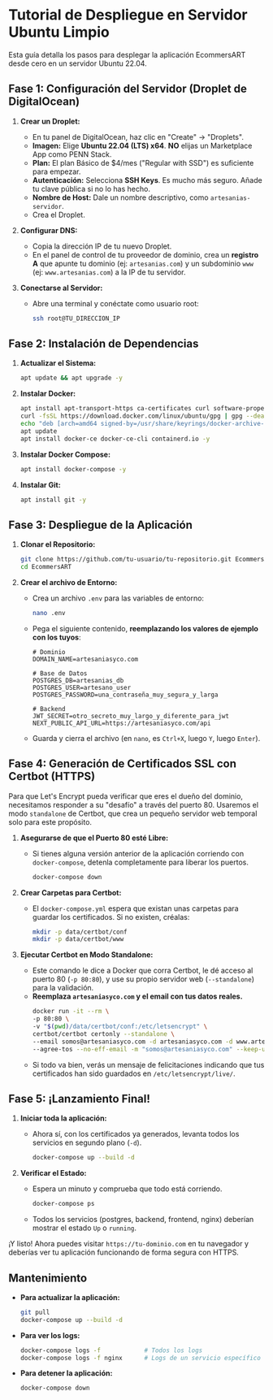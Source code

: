 # Tutorial de Despliegue en Servidor Ubuntu Limpio

Esta guía detalla los pasos para desplegar la aplicación EcommersART desde cero en un servidor Ubuntu 22.04.

## Fase 1: Configuración del Servidor (Droplet de DigitalOcean)

1.  **Crear un Droplet:**
    *   En tu panel de DigitalOcean, haz clic en "Create" -> "Droplets".
    *   **Imagen:** Elige **Ubuntu 22.04 (LTS) x64**. **NO** elijas un Marketplace App como PENN Stack.
    *   **Plan:** El plan Básico de $4/mes ("Regular with SSD") es suficiente para empezar.
    *   **Autenticación:** Selecciona **SSH Keys**. Es mucho más seguro. Añade tu clave pública si no lo has hecho.
    *   **Nombre de Host:** Dale un nombre descriptivo, como `artesanias-servidor`.
    *   Crea el Droplet.

2.  **Configurar DNS:**
    *   Copia la dirección IP de tu nuevo Droplet.
    *   En el panel de control de tu proveedor de dominio, crea un **registro A** que apunte tu dominio (ej: `artesanias.com`) y un subdominio `www` (ej: `www.artesanias.com`) a la IP de tu servidor.

3.  **Conectarse al Servidor:**
    *   Abre una terminal y conéctate como usuario root:
        ```bash
        ssh root@TU_DIRECCION_IP
        ```

## Fase 2: Instalación de Dependencias

1.  **Actualizar el Sistema:**
    ```bash
    apt update && apt upgrade -y
    ```

2.  **Instalar Docker:**
    ```bash
    apt install apt-transport-https ca-certificates curl software-properties-common -y
    curl -fsSL https://download.docker.com/linux/ubuntu/gpg | gpg --dearmor -o /usr/share/keyrings/docker-archive-keyring.gpg
    echo "deb [arch=amd64 signed-by=/usr/share/keyrings/docker-archive-keyring.gpg] https://download.docker.com/linux/ubuntu $(lsb_release -cs) stable" | tee /etc/apt/sources.list.d/docker.list > /dev/null
    apt update
    apt install docker-ce docker-ce-cli containerd.io -y
    ```

3.  **Instalar Docker Compose:**
    ```bash
    apt install docker-compose -y
    ```

4.  **Instalar Git:**
    ```bash
    apt install git -y
    ```

## Fase 3: Despliegue de la Aplicación


1.  **Clonar el Repositorio:**
    ```bash
    git clone https://github.com/tu-usuario/tu-repositorio.git EcommersART
    cd EcommersART
    ```

2.  **Crear el archivo de Entorno:**
    *   Crea un archivo `.env` para las variables de entorno:
        ```bash
        nano .env
        ```
    *   Pega el siguiente contenido, **reemplazando los valores de ejemplo con los tuyos**:

        ```env
        # Dominio
        DOMAIN_NAME=artesaniasyco.com

        # Base de Datos
        POSTGRES_DB=artesanias_db
        POSTGRES_USER=artesano_user
        POSTGRES_PASSWORD=una_contraseña_muy_segura_y_larga

        # Backend
        JWT_SECRET=otro_secreto_muy_largo_y_diferente_para_jwt
        NEXT_PUBLIC_API_URL=https://artesaniasyco.com/api
        ```
    *   Guarda y cierra el archivo (en `nano`, es `Ctrl+X`, luego `Y`, luego `Enter`).

## Fase 4: Generación de Certificados SSL con Certbot (HTTPS)

Para que Let's Encrypt pueda verificar que eres el dueño del dominio, necesitamos responder a su "desafío" a través del puerto 80. Usaremos el modo `standalone` de Certbot, que crea un pequeño servidor web temporal solo para este propósito.

1.  **Asegurarse de que el Puerto 80 esté Libre:**
    *   Si tienes alguna versión anterior de la aplicación corriendo con `docker-compose`, detenla completamente para liberar los puertos.
        ```bash
        docker-compose down
        ```

2.  **Crear Carpetas para Certbot:**
    *   El `docker-compose.yml` espera que existan unas carpetas para guardar los certificados. Si no existen, créalas:
        ```bash
        mkdir -p data/certbot/conf
        mkdir -p data/certbot/www
        ```

3.  **Ejecutar Certbot en Modo Standalone:**
    *   Este comando le dice a Docker que corra Certbot, le dé acceso al puerto 80 (`-p 80:80`), y use su propio servidor web (`--standalone`) para la validación.
    *   **Reemplaza `artesaniasyco.com` y el email con tus datos reales.**
        ```bash
        docker run -it --rm \
        -p 80:80 \
        -v "$(pwd)/data/certbot/conf:/etc/letsencrypt" \
        certbot/certbot certonly --standalone \
        --email somos@artesaniasyco.com -d artesaniasyco.com -d www.artesaniasyco.com \
        --agree-tos --no-eff-email -m "somos@artesaniasyco.com" --keep-until-expiring
        ```
    *   Si todo va bien, verás un mensaje de felicitaciones indicando que tus certificados han sido guardados en `/etc/letsencrypt/live/`.

## Fase 5: ¡Lanzamiento Final!

1.  **Iniciar toda la aplicación:**
    *   Ahora sí, con los certificados ya generados, levanta todos los servicios en segundo plano (`-d`).
        ```bash
        docker-compose up --build -d
        ```

2.  **Verificar el Estado:**
    *   Espera un minuto y comprueba que todo está corriendo.
        ```bash
        docker-compose ps
        ```
    *   Todos los servicios (postgres, backend, frontend, nginx) deberían mostrar el estado `Up` o `running`.

¡Y listo! Ahora puedes visitar `https://tu-dominio.com` en tu navegador y deberías ver tu aplicación funcionando de forma segura con HTTPS.

## Mantenimiento

*   **Para actualizar la aplicación:**
    ```bash
    git pull
    docker-compose up --build -d
    ```
*   **Para ver los logs:**
    ```bash
    docker-compose logs -f            # Todos los logs
    docker-compose logs -f nginx      # Logs de un servicio específico
    ```
*   **Para detener la aplicación:**
    ```bash
    docker-compose down
    ``` 